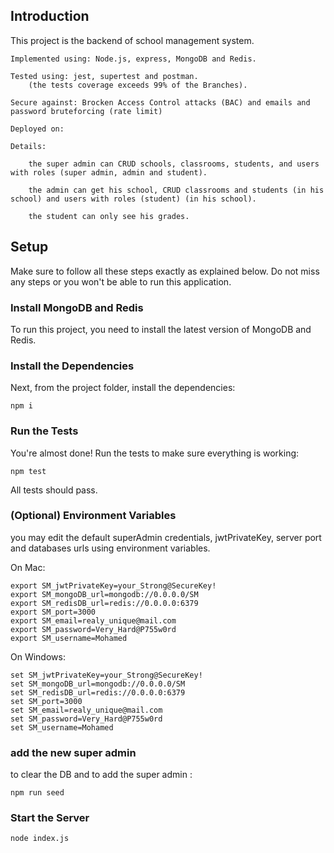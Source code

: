 ## Introduction

This project is the backend of school management system. 
    
    Implemented using: Node.js, express, MongoDB and Redis.

    Tested using: jest, supertest and postman. 
        (the tests coverage exceeds 99% of the Branches).

    Secure against: Brocken Access Control attacks (BAC) and emails and password bruteforcing (rate limit)

    Deployed on:

    Details:
        
        the super admin can CRUD schools, classrooms, students, and users with roles (super admin, admin and student).

        the admin can get his school, CRUD classrooms and students (in his school) and users with roles (student) (in his school).

        the student can only see his grades.

## Setup

Make sure to follow all these steps exactly as explained below. Do not miss any steps or you won't be able to run this application.

### Install MongoDB and Redis

To run this project, you need to install the latest version of MongoDB and Redis.

### Install the Dependencies

Next, from the project folder, install the dependencies:

    npm i

### Run the Tests

You're almost done! Run the tests to make sure everything is working:

    npm test

All tests should pass.

### (Optional) Environment Variables

you may edit the default superAdmin credentials, jwtPrivateKey, server port and databases urls using environment variables.

On Mac:

    export SM_jwtPrivateKey=your_Strong@SecureKey!
    export SM_mongoDB_url=mongodb://0.0.0.0/SM
    export SM_redisDB_url=redis://0.0.0.0:6379
    export SM_port=3000
    export SM_email=realy_unique@mail.com
    export SM_password=Very_Hard@P755w0rd
    export SM_username=Mohamed

On Windows:

    set SM_jwtPrivateKey=your_Strong@SecureKey!
    set SM_mongoDB_url=mongodb://0.0.0.0/SM
    set SM_redisDB_url=redis://0.0.0.0:6379
    set SM_port=3000
    set SM_email=realy_unique@mail.com
    set SM_password=Very_Hard@P755w0rd
    set SM_username=Mohamed

### add the new super admin

to clear the DB and to add the super admin :

    npm run seed

### Start the Server

    node index.js

